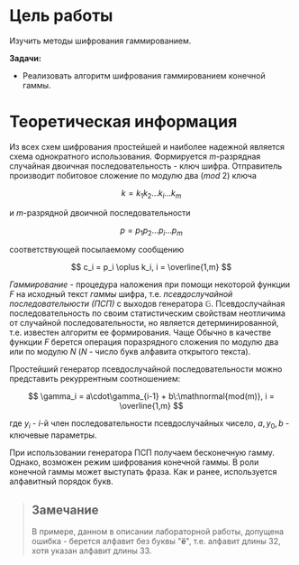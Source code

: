 # Цель работы

Изучить методы шифрования гаммированием.

**Задачи:**

- Реализовать алгоритм шифрования гаммированием конечной гаммы.

# Теоретическая информация

Из всех схем шифрования простейшей и наиболее надежной является схема однократного использования. Формируется $m$-разрядная случайная двоичная последовательность - ключ шифра. Отправитель производит побитовое сложение по модулю два ($mod$ 2) ключа

$$
k = k_1 k_2 \dots k_i \dots k_m
$$

и $m$-разрядной двоичной последовательности

$$
p = p_1 p_2 \dots p_i \dots p_m
$$

соответствующей посылаемому сообщению

$$
c_i = p_i \oplus k_i, i = \overline{1,m} 
$$

*Гаммирование* - процедура наложения при помощи некоторой функции $F$ на исходный текст *гаммы* шифра, т.е. *псевдослучайной последователыюсти (ПСП)* с выходов генератора $\mathbb{G}$. Псевдослучайная последовательность по своим статистическим свойствам неотличима от случайной последовательности, но является детерминированной, т.е. известен алгоритм ее формирования. Чаще Обычно в качестве функции $F$ берется операция поразрядного сложения по модулю два или по модулю $N$ ($N$ - число букв алфавита открытого текста).

Простейший генератор псевдослучайной последовательности можно представить рекуррентным соотношением: 

$$
\gamma_i = a\cdot\gamma_{i-1} + b\:\mathnormal{mod(m)}, i = \overline{1,m}
$$

где $y_i$ - $i$-й член последовательности псевдослучайных чисело, $a,y_0,b$ - ключевые параметры.

При использовании генератора ПСП получаем бесконечную гамму. Однако, возможен режим шифрования конечной гаммы. В роли конечной гаммы может выступать фраза. Как и ранее, используется алфавитный порядок букв.

> ## Замечание
> В примере, данном в описании лабораторной работы, допущена ошибка - берется алфавит без буквы "**ё**", т.е. алфавит длины 32, хотя указан алфавит длины 33.
